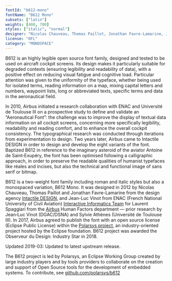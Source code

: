 ```yaml
---
fontId: "b612-mono"
fontName: "B612 Mono"
subsets: ["latin"]
weights: [400, 700]
styles: ["italic", "normal"]
designer: "Nicolas Chauveau, Thomas Paillot, Jonathan Favre-Lamarine, Jean-Luc Vinot"
license: "OFL"
category: "MONOSPACE"
---
```


<p>
B612 is an highly legible open source font family, designed and tested to be used on aircraft cockpit screens. 
Its design makes it particularly suitable for degraded contexts (ensuring legibility and readability of data), with a positive effect on reducing visual fatigue and cognitive load. 
Particular attention was given to the uniformity of the typeface, whether being used for isolated terms, reading information on a map, mixing capital letters and numbers, waypoint lists, long or abbreviated texts, specific terms and data in the aeronautical field.
</p>
<p>
In 2010, Airbus initiated a research collaboration with ENAC and Université de Toulouse III on a prospective study to define and validate an “Aeronautical Font”: the challenge was to improve the display of textual data information on all cockpit screens, concerning more specifically legibility, readability and reading comfort, and to enhance the overall cockpit consistency. 
The typographical research was conducted through iterations from experimentation to design. 
Two years later, Airbus came to Intactile DESIGN in order to design and develop the eight variants of the font. 
Baptized B612 in reference to the imaginary asteroid of the aviator Antoine de Saint‑Exupéry, the font has been optimised following a calligraphic approach, in order to preserve the readable qualities of humanist typefaces like réales and incises, but also the technical and functional image of sans serif or bitmap.
</p>
<p>
B612 is a two-weight font family including roman and italic styles but also a monospaced variation, B612 Mono. 
It was designed in 2012 by Nicolas Chauveau, Thomas Paillot and Jonathan Favre-Lamarine from the design agency <a href="http://intactile.com" target="_blank">Intactile DESIGN</a>, and Jean-Luc Vinot from ENAC (French National University of Civil Aviation) <a href="http://www.enac.fr/en/interactive-informatics-team" target="_blank">Interactive Informatics Team</a> for Laurent Spaggiari from the <a href="https://www.airbus.com" target="_blank">Airbus</a> Human Factors department — prior research by Jean‑Luc Vinot (DGAC/DSNA) and Sylvie Athènes (Université de Toulouse III). 
In 2017, Airbus agreed to publish the font with an open source license (Eclipse Public License) within the <a href="https://www.polarsys.org/projects/polarsys" target="_blank">Polarsys project</a>, an industry-oriented project hosted by the Eclipse foundation. 
B612 project was awarded the Observeur du Design: Industry Star in 2018.
</p>
<p>
Updated 2019-03: Updated to latest upstream release.
</p>
<p>
The B612 project is led by Polarsys, an Eclipse Working Group created by large industry players and by tools providers to collaborate on the creation and support of Open Source tools for the development of embedded systems.
To contribute, see <a href="https://github.com/polarsys/b612">github.com/polarsys/b612</a>
</p>
